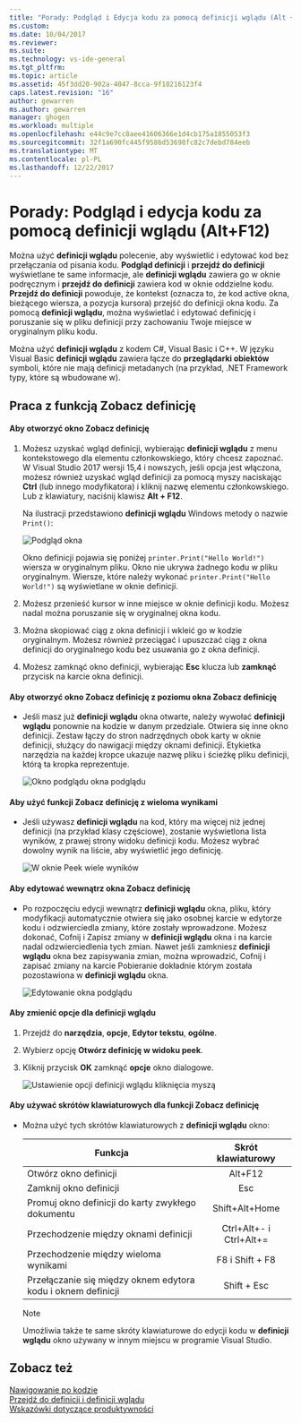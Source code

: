 ```yaml
---
title: "Porady: Podgląd i Edycja kodu za pomocą definicji wglądu (Alt + F12) | Dokumentacja firmy Microsoft"
ms.custom: 
ms.date: 10/04/2017
ms.reviewer: 
ms.suite: 
ms.technology: vs-ide-general
ms.tgt_pltfrm: 
ms.topic: article
ms.assetid: 45f3dd20-902a-4047-8cca-9f18216123f4
caps.latest.revision: "16"
author: gewarren
ms.author: gewarren
manager: ghogen
ms.workload: multiple
ms.openlocfilehash: e44c9e7cc8aee41606366e1d4cb175a1855053f3
ms.sourcegitcommit: 32f1a690fc445f9586d53698fc82c7debd784eeb
ms.translationtype: MT
ms.contentlocale: pl-PL
ms.lasthandoff: 12/22/2017
---
```

# <a name="how-to-view-and-edit-code-by-using-peek-definition-altf12"></a>Porady: Podgląd i edycja kodu za pomocą definicji wglądu (Alt+F12)
Można użyć **definicji wglądu** polecenie, aby wyświetlić i edytować kod bez przełączania od pisania kodu. **Podgląd definicji** i **przejdź do definicji** wyświetlane te same informacje, ale **definicji wglądu** zawiera go w oknie podręcznym i **przejdź do definicji** zawiera kod w oknie oddzielne kodu. **Przejdź do definicji** powoduje, że kontekst (oznacza to, że kod active okna, bieżącego wiersza, a pozycja kursora) przejść do definicji okna kodu. Za pomocą **definicji wglądu**, można wyświetlać i edytować definicję i poruszanie się w pliku definicji przy zachowaniu Twoje miejsce w oryginalnym pliku kodu.  
  
 Można użyć **definicji wglądu** z kodem C#, Visual Basic i C++. W języku Visual Basic **definicji wglądu** zawiera łącze do **przeglądarki obiektów** symboli, które nie mają definicji metadanych (na przykład, .NET Framework typy, które są wbudowane w).  
  
## <a name="working-with-peek-definition"></a>Praca z funkcją Zobacz definicję  
  
#### <a name="to-open-a-peek-definition-window"></a>Aby otworzyć okno Zobacz definicję    
1.  Możesz uzyskać wgląd definicji, wybierając **definicji wglądu** z menu kontekstowego dla elementu członkowskiego, który chcesz zapoznać. W Visual Studio 2017 wersji 15,4 i nowszych, jeśli opcja jest włączona, możesz również uzyskać wgląd definicji za pomocą myszy naciskając **Ctrl** (lub innego modyfikatora) i kliknij nazwę elementu członkowskiego. Lub z klawiatury, naciśnij klawisz **Alt + F12**.  
  
     Na ilustracji przedstawiono **definicji wglądu** Windows metody o nazwie `Print()`:  
  
     ![Podgląd okna](../ide/media/peekwindow.png "PeekWindow")  
  
     Okno definicji pojawia się poniżej `printer.Print("Hello World!")` wiersza w oryginalnym pliku. Okno nie ukrywa żadnego kodu w pliku oryginalnym. Wiersze, które należy wykonać `printer.Print("Hello World!")` są wyświetlane w oknie definicji.  
  
2.  Możesz przenieść kursor w inne miejsce w oknie definicji kodu. Możesz nadal można poruszanie się w oryginalnej okna kodu.  
  
3.  Można skopiować ciąg z okna definicji i wkleić go w kodzie oryginalnym. Możesz również przeciągać i upuszczać ciąg z okna definicji do oryginalnego kodu bez usuwania go z okna definicji.  
  
4.  Możesz zamknąć okno definicji, wybierając **Esc** klucza lub **zamknąć** przycisk na karcie okna definicji.  
  
#### <a name="to-open-a-peek-definition-window-from-within-a-peek-definition-window"></a>Aby otworzyć okno Zobacz definicję z poziomu okna Zobacz definicję    
-   Jeśli masz już **definicji wglądu** okna otwarte, należy wywołać **definicji wglądu** ponownie na kodzie w danym przedziale. Otwiera się inne okno definicji. Zestaw łączy do stron nadrzędnych obok karty w oknie definicji, służący do nawigacji między oknami definicji. Etykietka narzędzia na każdej kropce ukazuje nazwę pliku i ścieżkę pliku definicji, którą ta kropka reprezentuje.  
  
     ![Okno podglądu okna podglądu](../ide/media/peekwithinpeek.png "PeekWithinPeek")  
  
#### <a name="to-use-peek-definition-with-multiple-results"></a>Aby użyć funkcji Zobacz definicję z wieloma wynikami    
-   Jeśli używasz **definicji wglądu** na kod, który ma więcej niż jednej definicji (na przykład klasy częściowe), zostanie wyświetlona lista wyników, z prawej strony widoku definicji kodu. Możesz wybrać dowolny wynik na liście, aby wyświetlić jego definicję.  
  
     ![W oknie Peek wiele wyników](../ide/media/peekmultiple.png "PeekMultiple")  
  
#### <a name="to-edit-inside-the-peek-definition-window"></a>Aby edytować wewnątrz okna Zobacz definicję    
-   Po rozpoczęciu edycji wewnątrz **definicji wglądu** okna, pliku, który modyfikacji automatycznie otwiera się jako osobnej karcie w edytorze kodu i odzwierciedla zmiany, które zostały wprowadzone. Możesz dokonać, Cofnij i Zapisz zmiany w **definicji wglądu** okna i na karcie nadal odzwierciedlenia tych zmian. Nawet jeśli zamkniesz **definicji wglądu** okna bez zapisywania zmian, można wprowadzić, Cofnij i zapisać zmiany na karcie Pobieranie dokładnie którym została pozostawiona w **definicji wglądu** okna.  
  
     ![Edytowanie okna podglądu](../ide/media/peekedit.png "PeekEdit")  
  
#### <a name="to-change-options-for-peek-definition"></a>Aby zmienić opcje dla definicji wglądu  
1. Przejdź do **narzędzia**, **opcje**, **Edytor tekstu**, **ogólne**.  

2. Wybierz opcję **Otwórz definicję w widoku peek**.  

3. Kliknij przycisk **OK** zamknąć **opcje** okno dialogowe.  

     ![Ustawienie opcji definicji wglądu kliknięcia myszą](../ide/media/editor_options_peek_view.png)  

#### <a name="to-use-keyboard-shortcuts-for-peek-definition"></a>Aby używać skrótów klawiaturowych dla funkcji Zobacz definicję    
-   Można użyć tych skrótów klawiaturowych z **definicji wglądu** okno:  
  
    |Funkcja|Skrót klawiaturowy|  
    |-------------------|:-----------------------:|  
    |Otwórz okno definicji|Alt+F12|  
    |Zamknij okno definicji|Esc|  
    |Promuj okno definicji do karty zwykłego dokumentu|Shift+Alt+Home|  
    |Przechodzenie między oknami definicji|Ctrl+Alt+- i Ctrl+Alt+=|  
    |Przechodzenie między wieloma wynikami|F8 i Shift + F8|  
    |Przełączanie się między oknem edytora kodu i oknem definicji|Shift + Esc|  
  
    > [!NOTE]
    >  Umożliwia także te same skróty klawiaturowe do edycji kodu w **definicji wglądu** okno używany w innym miejscu w programie Visual Studio.  
  
## <a name="see-also"></a>Zobacz też  
[Nawigowanie po kodzie](../ide/navigating-code.md)  
[Przejdź do definicji i definicji wglądu](../ide/go-to-and-peek-definition.md)  
[Wskazówki dotyczące produktywności](../ide/productivity-tips-for-visual-studio.md)